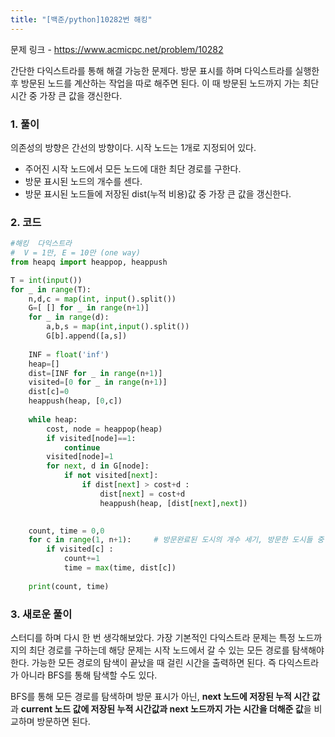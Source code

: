 ```yaml
---
title: "[백준/python]10282번 해킹"
---
```


문제 링크 - https://www.acmicpc.net/problem/10282

간단한 다익스트라를 통해 해결 가능한 문제다. 방문 표시를 하며 다익스트라를 실행한 후 방문된 노드를 계산하는 작업을 따로 해주면 된다. 이 때 방문된 노드까지 가는 최단 시간 중 가장 큰 값을 갱신한다.

### 1. 풀이

의존성의 방향은 간선의 방향이다. 시작 노드는 1개로 지정되어 있다.

- 주어진 시작 노드에서 모든 노드에 대한 최단 경로를 구한다.
- 방문 표시된 노드의 개수를 센다.
- 방문 표시된 노드들에 저장된 dist(누적 비용)값 중 가장 큰 값을 갱신한다.

### 2. 코드

```python
#해킹  다익스트라
#  V = 1만, E = 10만 (one way)
from heapq import heappop, heappush

T = int(input())
for _ in range(T):
    n,d,c = map(int, input().split())
    G=[ [] for _ in range(n+1)]
    for _ in range(d):
        a,b,s = map(int,input().split())
        G[b].append([a,s])
        
    INF = float('inf')
    heap=[]
    dist=[INF for _ in range(n+1)]
    visited=[0 for _ in range(n+1)]
    dist[c]=0
    heappush(heap, [0,c])
    
    while heap:
        cost, node = heappop(heap)
        if visited[node]==1:
            continue
        visited[node]=1
        for next, d in G[node]:
            if not visited[next]:
                if dist[next] > cost+d :
                    dist[next] = cost+d
                    heappush(heap, [dist[next],next])
    

    count, time = 0,0
    for c in range(1, n+1):     # 방문완료된 도시의 개수 세기, 방문한 도시들 중 가장 시간이 큰 것(최단거리 중에서 최고거리)
        if visited[c] :
            count+=1
            time = max(time, dist[c])
            
    print(count, time)
```

### 3. 새로운 풀이

스터디를 하며 다시 한 번 생각해보았다. 가장 기본적인 다익스트라 문제는 특정 노드까지의 최단 경로를 구하는데 해당 문제는 시작 노드에서 갈 수 있는 모든 경로를 탐색해야 한다. 가능한 모든 경로의 탐색이 끝났을 때 걸린 시간을 출력하면 된다. 즉 다익스트라가 아니라 BFS를 통해 탐색할 수도 있다.

BFS를 통해 모든 경로를 탐색하며 방문 표시가 아닌, **next 노드에 저장된 누적 시간 값**과 **current 노드 값에 저장된 누적 시간값과 next 노드까지 가는 시간을 더해준 값**을 비교하며 방문하면 된다.
